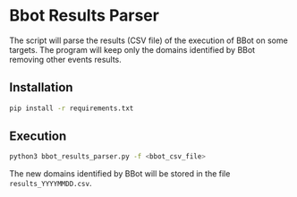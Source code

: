 # Bbot Results Parser
The script will parse the results (CSV file) of the execution of BBot on some targets. 
The program will keep only the domains identified by BBot removing other events results.

## Installation
```bash
pip install -r requirements.txt
```

## Execution
```bash
python3 bbot_results_parser.py -f <bbot_csv_file>
```

The new domains identified by BBot will be stored in the file `results_YYYYMMDD.csv`.